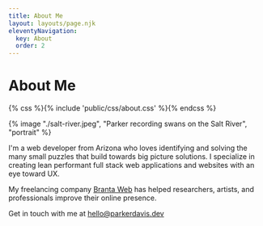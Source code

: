 ```yaml
---
title: About Me
layout: layouts/page.njk
eleventyNavigation:
  key: About
  order: 2
---
```

# About Me
{% css %}{% include 'public/css/about.css' %}{% endcss %}

{% image "./salt-river.jpeg", "Parker recording swans on the Salt River", "portrait" %}

I'm a web developer from Arizona who loves identifying and solving the many small puzzles that build towards big picture solutions. I specialize in creating lean performant full stack web applications and websites with an eye toward UX.

My freelancing company [Branta Web](https://brantaweb.com/) has helped researchers, artists, and professionals improve their online presence.

Get in touch with me at [hello@parkerdavis.dev](mailto:hello@parkerdavis.dev)
